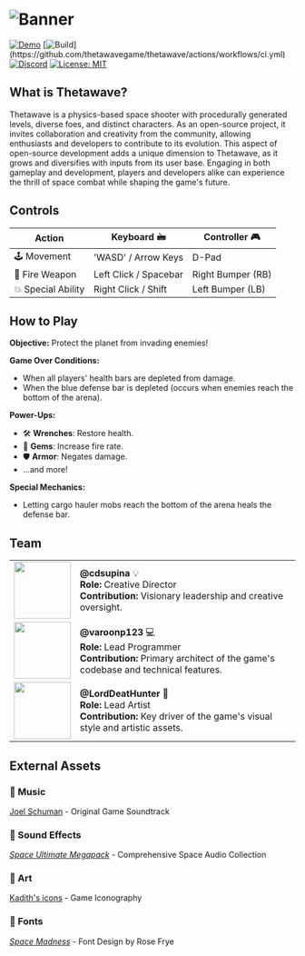 # ![Banner](https://assets.thetawave.metalmancy.tech/promo/thetawave_logo_animated_github_banner.gif)

[![Demo](https://img.shields.io/badge/Demo-Play%20Now%21-blue)](https://thetawave.metalmancy.tech)
[![Build](https://github.com/thetawavegame/thetawave/actions/workflows/ci.yml/badge.svg?)](https://github.com/thetawavegame/thetawave/actions/workflows/ci.yml)
[![Discord](https://img.shields.io/badge/chat-on%20discord-green.svg?logo=discord&logoColor=fff&labelColor=1e1c24&color=8d5b3f)](https://discord.gg/4smxjcheE5)
[![License: MIT](https://img.shields.io/badge/License-MIT-yellow.svg)](https://opensource.org/licenses/MIT)

## What is Thetawave?

Thetawave is a physics-based space shooter with procedurally generated levels, diverse foes, and distinct characters. As an open-source project, it invites collaboration and creativity from the community, allowing enthusiasts and developers to contribute to its evolution. This aspect of open-source development adds a unique dimension to Thetawave, as it grows and diversifies with inputs from its user base. Engaging in both gameplay and development, players and developers alike can experience the thrill of space combat while shaping the game's future.

## Controls

| Action            | Keyboard 🖮            | Controller 🎮      |
| ----------------- | --------------------- | ----------------- |
| 🕹️ Movement        | 'WASD' / Arrow Keys   | D-Pad             |
| 🔫 Fire Weapon     | Left Click / Spacebar | Right Bumper (RB) |
| 💥 Special Ability | Right Click / Shift   | Left Bumper (LB)  |

## How to Play

**Objective:** Protect the planet from invading enemies!

**Game Over Conditions:**
- When all players' health bars are depleted from damage.
- When the blue defense bar is depleted (occurs when enemies reach the bottom of the arena).

**Power-Ups:**
- 🛠️ **Wrenches**: Restore health.
- 💎 **Gems**: Increase fire rate.
- 🛡️ **Armor**: Negates damage.
- ...and more!

**Special Mechanics:**
- Letting cargo hauler mobs reach the bottom of the arena heals the defense bar.


## Team

<table>
  <tr>
    <td><img src="https://avatars.githubusercontent.com/u/15306815" height="100"></td>
    <td><strong>@cdsupina</strong> 💡<br><strong>Role:</strong> Creative Director<br><strong>Contribution:</strong> Visionary leadership and creative oversight.</td>
  </tr>
  <tr>
    <td><img src="https://avatars.githubusercontent.com/u/22409608" height="100"></td>
    <td><strong>@varoonp123</strong> 💻<br><strong>Role:</strong> Lead Programmer<br><strong>Contribution:</strong> Primary architect of the game's codebase and technical features.</td>
  </tr>
  <tr>
    <td><img src="https://avatars.githubusercontent.com/u/26803198" height="100"></td>
    <td><strong>@LordDeatHunter</strong> 🎨<br><strong>Role:</strong> Lead Artist<br><strong>Contribution:</strong> Key driver of the game's visual style and artistic assets.</td>
  </tr>
</table>

## External Assets

### 🎵 Music
[Joel Schuman](https://joelhasa.site/) - Original Game Soundtrack

### 📢 Sound Effects
[*Space Ultimate Megapack*](https://gamesupply.itch.io/ultimate-space-game-mega-asset-package) - Comprehensive Space Audio Collection

### 🎨 Art
[Kadith's icons](https://kadith.itch.io/kadiths-free-icons) - Game Iconography

### 📜 Fonts
[*Space Madness*](https://modernmodron.itch.io/) - Font Design by Rose Frye
